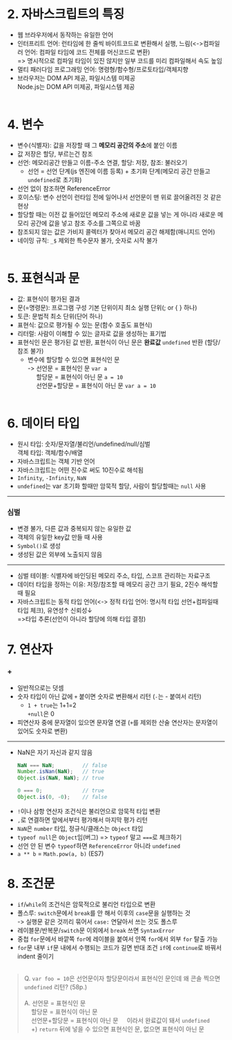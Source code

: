 # 2. 자바스크립트의 특징

- 웹 브라우저에서 동작하는 유일한 언어
- 인터프리트 언어: 런타임에 한 줄씩 바이트코드로 변환해서 실행, 느림(<->컴파일러 언어: 컴파일 타임에 코드 전체를 머신코드로 변환)<br/>
  => 명시적으로 컴파일 타임이 있진 않지만 일부 코드를 미리 컴파일해서 속도 높임
- 멀티 패러다임 프로그래밍 언어: 명령형/함수형/프로토타입/객체지향
- 브라우저는 DOM API 제공, 파일시스템 미제공<br/>Node.js는 DOM API 미제공, 파일시스템 제공
  <br/><br/>

# 4. 변수

- 변수(식별자): 값을 저장할 때 그 **메모리 공간의 주소**에 붙인 이름
- 값 저장은 할당, 부르는건 참조
- 선언: 메모리공간 만들고 이름-주소 연결, 할당: 저장, 참조: 불러오기
  - 선언 = 선언 단계(js 엔진에 이름 등록) + 초기화 단계(메모리 공간 만들고 `undefined`로 초기화)
- 선언 없이 참조하면 ReferenceError
- 호이스팅: 변수 선언이 런타임 전에 일어나서 선언문이 맨 위로 끌어올려진 것 같은 현상
- 할당할 때는 이전 값 들어있던 메모리 주소에 새로운 값을 넣는 게 아니라 새로운 메모리 공간에 값을 넣고 참조 주소를 그쪽으로 바꿈
- 참조되지 않는 값은 가비지 콜렉터가 찾아서 메모리 공간 해제함(매니지드 언어)
- 네이밍 규칙: `_$` 제외한 특수문자 불가, 숫자로 시작 불가<br/><br/>

# 5. 표현식과 문

- 값: 표현식이 평가된 결과
- 문(=명령문): 프로그램 구성 기본 단위이지 최소 실행 단위(; or { } 하나)
- 토큰: 문법적 최소 단위(단어 하나)
- 표현식: 값으로 평가될 수 있는 문(함수 호출도 표현식)
- 리터럴: 사람이 이해할 수 있는 글자로 값을 생성하는 표기법
- 표현식인 문은 평가된 값 반환, 표현식이 아닌 문은 **완료값** `undefined` 반환 (할당/참조 불가)
  - 변수에 할당할 수 있으면 표현식인 문<br>
    -> 선언문 = 표현식인 문 `var a`<br> &nbsp;&nbsp;&nbsp;&nbsp; 할당문 = 표현식이 아닌 문 `a = 10`<br>&nbsp;&nbsp;&nbsp;&nbsp;
    선언문+할당문 = 표현식이 아닌 문 `var a = 10`
    <br><br>

# 6. 데이터 타입

- 원시 타입: 숫자/문자열/불리언/undefined/null/심벌<br>객체 타입: 객체/함수/배열
- 자바스크립트는 객체 기반 언어
- 자바스크립트는 어떤 진수로 써도 10진수로 해석됨
- `Infinity`, `-Infinity`, `NaN`
- `undefined`는 var 초기화 할때만 암묵적 할당, 사람이 할당할때는 `null` 사용
----
### 심벌

- 변경 불가, 다른 값과 중복되지 않는 유일한 값
- 객체의 유일한 key값 만들 때 사용
- `Symbol()`로 생성
- 생성된 값은 외부에 노출되지 않음
----
- 심벌 테이블: 식별자에 바인딩된 메모리 주소, 타입, 스코프 관리하는 자료구조
- 데이터 타입을 정하는 이유: 저장/참조할 때 메모리 공간 크기 필요, 2진수 해석할 때 필요
- 자바스크립트는 동적 타입 언어(<-> 정적 타입 언어: 명시적 타입 선언+컴파일때 타입 체크), 유연성↑ 신뢰성↓<br>=>타입 추론(선언이 아니라 할당에 의해 타입 결정)

# 7. 연산자

### +

- 일반적으로는 덧셈
- 숫자 타입이 아닌 값에 `+` 붙이면 숫자로 변환해서 리턴 (`-`는 - 붙여서 리턴)
  - `1 + true`는 1+1=2<br>`+null`은 0
- 피연산자 중에 문자열이 있으면 문자열 연결
(`+`를 제외한 산술 연산자는 문자열이 있어도 숫자로 변환)
----
- NaN은 자기 자신과 같지 않음
  ```javascript
  NaN === NaN;         // false
  Number.isNan(NaN);   // true
  Object.is(NaN, NaN); // true

  0 === 0;             // true
  Object.is(0, -0);    // false
  ```
- `!`이나 삼항 연산자 조건식은 불리언으로 암묵적 타입 변환
- `,`로 연결하면 앞에서부터 평가해서 마지막 평가 리턴
- `NaN`은 `number` 타입, 정규식/클래스는 `Object` 타입
- `typeof null`은 `Object`임(버그) => `typeof` 말고 `===`로 체크하기
- 선언 안 된 변수 `typeof`하면 `ReferenceError` 아니라 `undefined`
- `a ** b` = `Math.pow(a, b)` (ES7)

# 8. 조건문
- `if`/`while`의 조건식은 암묵적으로 불리언 타입으로 변환
- 폴스루: `switch`문에서 `break`를 안 해서 이후의 `case`문을 실행하는 것<br>-> 실행문 같은 것끼리 묶어서 `case:` 연달아서 쓰는 것도 폴스루
- 레이블문/반복문/`switch`문 이외에서 `break` 쓰면 `SyntaxError`
- 중첩 `for`문에서 바깥쪽 `for`에 레이블을 붙여서 안쪽 `for`에서 외부 `for` 탈출 가능
- `for`문 내부 `if`문 내에서 수행되는 코드가 길면 반대 조건 `if`에 `continue`로 바꿔서 indent 줄이기
<br><br>
>Q. `var foo = 10`은 선언문이자 할당문이라서 표현식인 문인데 왜 콘솔 찍으면 `undefined` 리턴? (58p.)<br><br>
A. 선언문 = 표현식인 문<br>
&nbsp;&nbsp;&nbsp;&nbsp;할당문 = 표현식이 아닌 문<br>
&nbsp;&nbsp;&nbsp;&nbsp;선언문+할당문 = 표현식이 아닌 문 &nbsp;&nbsp;&nbsp;&nbsp;이라서 완료값이 돼서 `undefined`<br>
&nbsp;&nbsp;&nbsp;&nbsp;+) `return` 뒤에 넣을 수 있으면 표현식인 문, 없으면 표현식이 아닌 문